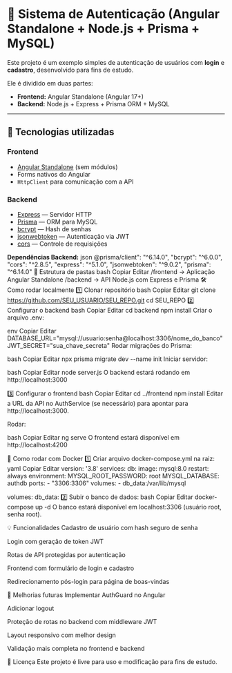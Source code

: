 # 🔐 Sistema de Autenticação (Angular Standalone + Node.js + Prisma + MySQL)

Este projeto é um exemplo simples de autenticação de usuários com **login** e **cadastro**, desenvolvido para fins de estudo.

Ele é dividido em duas partes:
- **Frontend:** Angular Standalone (Angular 17+)
- **Backend:** Node.js + Express + Prisma ORM + MySQL

---

## 🚀 Tecnologias utilizadas

### **Frontend**
- [Angular Standalone](https://angular.dev) (sem módulos)
- Forms nativos do Angular
- `HttpClient` para comunicação com a API

### **Backend**
- [Express](https://expressjs.com/) — Servidor HTTP
- [Prisma](https://www.prisma.io/) — ORM para MySQL
- [bcrypt](https://www.npmjs.com/package/bcrypt) — Hash de senhas
- [jsonwebtoken](https://www.npmjs.com/package/jsonwebtoken) — Autenticação via JWT
- [cors](https://www.npmjs.com/package/cors) — Controle de requisições

**Dependências Backend:**
json
@prisma/client": "^6.14.0",
"bcrypt": "^6.0.0",
"cors": "^2.8.5",
"express": "^5.1.0",
"jsonwebtoken": "^9.0.2",
"prisma": "^6.14.0"
📂 Estrutura de pastas
bash
Copiar
Editar
/frontend   → Aplicação Angular Standalone
/backend    → API Node.js com Express e Prisma
🛠️ Como rodar localmente
1️⃣ Clonar repositório
bash
Copiar
Editar
git clone https://github.com/SEU_USUARIO/SEU_REPO.git
cd SEU_REPO
2️⃣ Configurar o backend
bash
Copiar
Editar
cd backend
npm install
Criar o arquivo .env:

env
Copiar
Editar
DATABASE_URL="mysql://usuario:senha@localhost:3306/nome_do_banco"
JWT_SECRET="sua_chave_secreta"
Rodar migrações do Prisma:

bash
Copiar
Editar
npx prisma migrate dev --name init
Iniciar servidor:

bash
Copiar
Editar
node server.js
O backend estará rodando em http://localhost:3000

3️⃣ Configurar o frontend
bash
Copiar
Editar
cd ../frontend
npm install
Editar a URL da API no AuthService (se necessário) para apontar para http://localhost:3000.

Rodar:

bash
Copiar
Editar
ng serve
O frontend estará disponível em http://localhost:4200

🐳 Como rodar com Docker
1️⃣ Criar arquivo docker-compose.yml na raiz:
yaml
Copiar
Editar
version: '3.8'
services:
  db:
    image: mysql:8.0
    restart: always
    environment:
      MYSQL_ROOT_PASSWORD: root
      MYSQL_DATABASE: authdb
    ports:
      - "3306:3306"
    volumes:
      - db_data:/var/lib/mysql

volumes:
  db_data:
2️⃣ Subir o banco de dados:
bash
Copiar
Editar
docker-compose up -d
O banco estará disponível em localhost:3306 (usuário root, senha root).

💡 Funcionalidades
Cadastro de usuário com hash seguro de senha

Login com geração de token JWT

Rotas de API protegidas por autenticação

Frontend com formulário de login e cadastro

Redirecionamento pós-login para página de boas-vindas

📌 Melhorias futuras
Implementar AuthGuard no Angular

Adicionar logout

Proteção de rotas no backend com middleware JWT

Layout responsivo com melhor design

Validação mais completa no frontend e backend

📜 Licença
Este projeto é livre para uso e modificação para fins de estudo.
